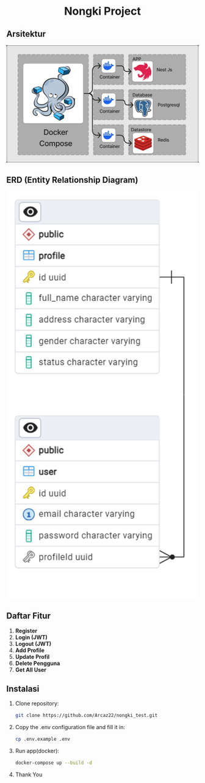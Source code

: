 <h1 align="center">Nongki Project</h1>

## Arsitektur
<p align="center">
  <img src="./image/arsitektur.jpg" alt="Arsitektur Sistem" width="600"/>
</p>

## ERD (Entity Relationship Diagram)
<p align="center">
  <img src="./image/erd_nongki.pgerd.png" alt="ERD Nongki Project" width="600"/>
</p>

## Daftar Fitur

1. **Register**
2. **Login (JWT)**
3. **Logout (JWT)**
4. **Add Profile**
5. **Update Profil**
6. **Delete Pengguna**
7. **Get All User**

## Instalasi

1. Clone repository:
   ```bash
   git clone https://github.com/Arcaz22/nongki_test.git
2. Copy the .env configuration file and fill it in:
   ```bash
   cp .env.example .env
   ```
3. Run app(docker):
   ```bash
   docker-compose up --build -d
   ```
4. Thank You
